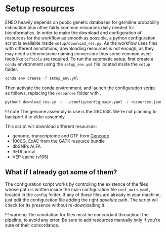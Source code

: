 # Setup resources

ENEO heavily depends on public genetic databases for germline probability estimation plus other fairly common resources daily needed for bioinformatics. In order to make the download and configuration of resources for the workflow as smooth as possible, a python configuration script is available inside `setup/download_res.py`. As the workflow uses files with different annotations, downloading resources is not enough, as they may need a chromosome naming conversion: thus some common used tools like `bcftools` are required. To run the automatic setup, first create a `conda` environment using the `setup_env.yml` file located inside the `setup` folder.

```sh
conda env create -f setup_env.yml 
```

Then activate the conda environment, and launch the configuration script as follows, replacing the `resources` folder with .

```bash
python3 download_res.py -c ../config/config_main.yaml -r resources.json -o resources  
```

!!! note
    The genome assembly in use is the GRCh38. We're not planning to backport it to older assembly. 


This script will download different resources:
- genome, transcriptome and GTF from [Gencode](https://www.gencodegenes.org/human/)
- 1000G, ExAC from the GATK resource bundle
- dbSNPs ALFA 
- REDI portal
- VEP cache (v105)

## What if I already got some of them?

The configuration script works by controlling the existence of the files whose path is written inside the main configuration file `conf_main.yaml`, located in the `config` folder. If any of those files are already in your machine, just edit the configuration file adding the right *absolute* path. The script will check for its presence without re-downloading it.

!!! warning
    The annotation for files must be concordant throughout the pipeline, to avoid any error. Be sure to add resources manually only if you're sure of their concordance.


